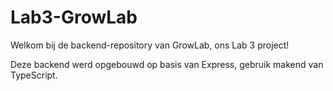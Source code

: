 # Lab3-GrowLab

Welkom bij de backend-repository van GrowLab, ons Lab 3 project!

Deze backend werd opgebouwd op basis van Express, gebruik makend van TypeScript.